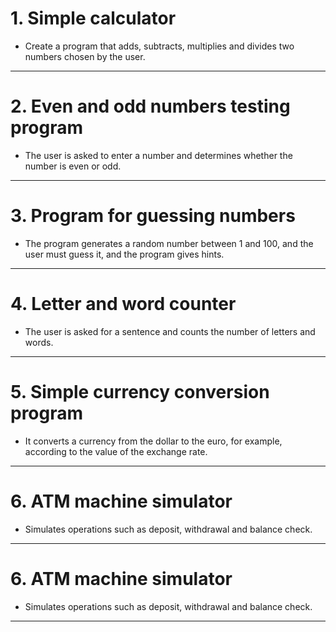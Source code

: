 # 1. **Simple calculator**
- Create a program that adds, subtracts, multiplies and divides two numbers chosen by the user.
***

# 2. **Even and odd numbers testing program**
- The user is asked to enter a number and determines whether the number is even or odd.
***

# 3. **Program for guessing numbers**
- The program generates a random number between 1 and 100, and the user must guess it, and the program gives hints.
***

# 4. **Letter and word counter**
- The user is asked for a sentence and counts the number of letters and words.
***

# 5. **Simple currency conversion program**
- It converts a currency from the dollar to the euro, for example, according to the value of the exchange rate.
***

# 6. **ATM machine simulator**
- Simulates operations such as deposit, withdrawal and balance check.
***

# 6. **ATM machine simulator**
- Simulates operations such as deposit, withdrawal and balance check.
***
